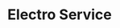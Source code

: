 ---
title: "Electro Service"
url: /ciudad-autonoma-de-buenos-aires/electro-service/
shop: Elektronik
---